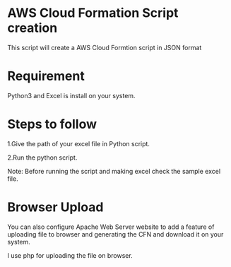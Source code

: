# AWS Cloud Formation Script creation  

This script will create a AWS Cloud Formtion script in JSON format

# Requirement

Python3 and Excel is install on your system.

# Steps to follow

1.Give the path of your excel file in Python script. 

2.Run the python script.

Note: Before running the script and making excel check the sample excel file.

# Browser Upload

You can also configure Apache Web Server website to add a feature of uploading file to browser and generating the CFN and download it on your system. 

I use php for uploading the file on browser.

